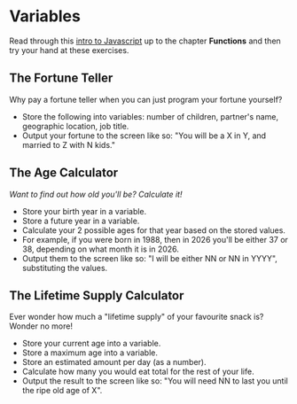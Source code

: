 # Variables

Read through this [intro to Javascript](http://tutorials.codebar.io/js/lesson1/tutorial.html) up to the chapter **Functions** and then try your hand at these exercises.

## The Fortune Teller

Why pay a fortune teller when you can just program your fortune yourself?

- Store the following into variables: number of children, partner's name, geographic location, job title.
- Output your fortune to the screen like so: "You will be a X in Y, and married to Z with N kids."

## The Age Calculator

_Want to find out how old you'll be? Calculate it!_

- Store your birth year in a variable.
- Store a future year in a variable.
- Calculate your 2 possible ages for that year based on the stored values.
- For example, if you were born in 1988, then in 2026 you'll be either 37 or 38, depending on what month it is in 2026.
- Output them to the screen like so: "I will be either NN or NN in YYYY", substituting the values.

## The Lifetime Supply Calculator

Ever wonder how much a "lifetime supply" of your favourite snack is? Wonder no more!

- Store your current age into a variable.
- Store a maximum age into a variable.
- Store an estimated amount per day (as a number).
- Calculate how many you would eat total for the rest of your life.
- Output the result to the screen like so: "You will need NN to last you until the ripe old age of X".